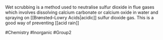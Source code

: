 Wet scrubbing is a method used to neutralise sulfur dioxide in flue gases which involves dissolving calcium carbonate or calcium oxide in water and spraying on [[Brønsted–Lowry Acids|acidic]] sulfur dioxide gas. This is a good way of preventing [[acid rain]]

#Chemistry #Inorganic #Group2 
